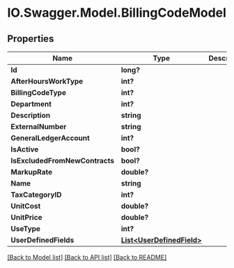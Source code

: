 # IO.Swagger.Model.BillingCodeModel
## Properties

Name | Type | Description | Notes
------------ | ------------- | ------------- | -------------
**Id** | **long?** |  | [optional] 
**AfterHoursWorkType** | **int?** |  | [optional] 
**BillingCodeType** | **int?** |  | [optional] 
**Department** | **int?** |  | [optional] 
**Description** | **string** |  | [optional] 
**ExternalNumber** | **string** |  | [optional] 
**GeneralLedgerAccount** | **int?** |  | [optional] 
**IsActive** | **bool?** |  | [optional] 
**IsExcludedFromNewContracts** | **bool?** |  | [optional] 
**MarkupRate** | **double?** |  | [optional] 
**Name** | **string** |  | [optional] 
**TaxCategoryID** | **int?** |  | [optional] 
**UnitCost** | **double?** |  | [optional] 
**UnitPrice** | **double?** |  | [optional] 
**UseType** | **int?** |  | [optional] 
**UserDefinedFields** | [**List&lt;UserDefinedField&gt;**](UserDefinedField.md) |  | [optional] 

[[Back to Model list]](../README.md#documentation-for-models) [[Back to API list]](../README.md#documentation-for-api-endpoints) [[Back to README]](../README.md)

